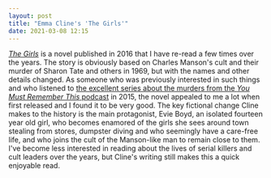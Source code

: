 ```yaml
---
layout: post
title: "Emma Cline's 'The Girls'"
date: 2021-03-08 12:15
---
```


[*The Girls*](https://bookshop.org/books/the-girls-9780812988024/9780812998603) is a novel published in 2016 that I have re-read a few times over the years. The story is obviously based on Charles Manson's cult and their murder of Sharon Tate and others in 1969, but with the names and other details changed. As someone who was previously interested in such things and who listened to [the excellent series about the murders from the *You Must Remember This* podcast](https://www.youmustrememberthispodcast.com/episodes/2020/1/20/charles-mansons-hollywood) in 2015, the novel appealed to me a lot when first released and I found it to be very good. The key fictional change Cline makes to the history is the main protagonist, Evie Boyd, an isolated fourteen year old girl, who becomes enamored of the girls she sees around town stealing from stores, dumpster diving and who seemingly have a care-free life, and who joins the cult of the Manson-like man to remain close to them. I've become less interested in reading about the lives of serial killers and cult leaders over the years, but Cline's writing still makes this a quick enjoyable read.

